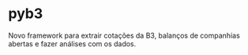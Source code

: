 # pyb3
Novo framework para extrair cotações da B3, balanços de companhias abertas e fazer análises com os dados.
